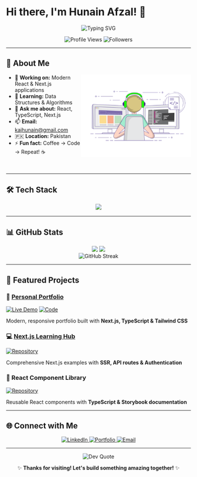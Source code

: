 # Hi there, I'm Hunain Afzal! 👋

<div align="center">
  <img src="https://readme-typing-svg.demolab.com?font=Fira+Code&size=24&pause=1000&color=2563EB&center=true&vCenter=true&width=600&lines=Frontend+Developer+%7C+React+Specialist;Building+Amazing+Web+Experiences;TypeScript+%E2%9C%A8+Next.js+%E2%9C%A8+Tailwind" alt="Typing SVG" />
</div>

<p align="center">
  <img src="https://komarev.com/ghpvc/?username=hunainafzal-dev&style=flat-square&color=2563EB" alt="Profile Views" />
  <img src="https://img.shields.io/github/followers/hunainafzal-dev?style=flat-square&color=2563EB" alt="Followers" />
</p>

---

## 🚀 About Me

<img align="right" alt="Coding" width="300" src="https://raw.githubusercontent.com/devSouvik/devSouvik/master/gif3.gif" />

- 🔭 **Working on:** Modern React & Next.js applications
- 🌱 **Learning:** Data Structures & Algorithms
- 💬 **Ask me about:** React, TypeScript, Next.js
- 📫 **Email:** kajhunain@gmail.com
- 🇵🇰 **Location:** Pakistan
- ⚡ **Fun fact:** Coffee → Code → Repeat! ☕

<br clear="both"/>

---

## 🛠️ Tech Stack

<p align="center">
  <img src="https://skillicons.dev/icons?i=html,css,js,ts,react,nextjs,tailwind,git,github,vscode&theme=light" />
</p>

---

## 📊 GitHub Stats

<div align="center">
  <img height="180em" src="https://github-readme-stats.vercel.app/api?username=hunainafzal-dev&show_icons=true&theme=default&hide_border=true&title_color=2563EB&text_color=374151&icon_color=2563EB&bg_color=ffffff"/>
  <img height="180em" src="https://github-readme-stats.vercel.app/api/top-langs/?username=hunainafzal-dev&layout=compact&theme=default&hide_border=true&title_color=2563EB&text_color=374151&bg_color=ffffff"/>
</div>

<div align="center">
  <img src="https://github-readme-streak-stats.herokuapp.com/?user=hunainafzal-dev&theme=default&hide_border=true&background=ffffff&stroke=2563EB&ring=2563EB&fire=DC2626&currStreakLabel=2563EB" alt="GitHub Streak" />
</div>

---

## 🎯 Featured Projects

### 🌟 [Personal Portfolio](https://hunains-portfolio.vercel.app/)
[![Live Demo](https://img.shields.io/badge/Live_Demo-2563EB?style=for-the-badge&logo=vercel&logoColor=white)](https://hunains-portfolio.vercel.app/)
[![Code](https://img.shields.io/badge/Code-374151?style=for-the-badge&logo=github&logoColor=white)](https://github.com/hunainafzal-dev/portfolio)

Modern, responsive portfolio built with **Next.js, TypeScript & Tailwind CSS**

### 💻 [Next.js Learning Hub](https://github.com/hunainafzal-dev/Learn-Next-App)
[![Repository](https://img.shields.io/badge/Repository-374151?style=for-the-badge&logo=github&logoColor=white)](https://github.com/hunainafzal-dev/Learn-Next-App)

Comprehensive Next.js examples with **SSR, API routes & Authentication**

### 🚀 React Component Library
[![Repository](https://img.shields.io/badge/Repository-374151?style=for-the-badge&logo=github&logoColor=white)](#)

Reusable React components with **TypeScript & Storybook documentation**

---

## 🌐 Connect with Me

<p align="center">
  <a href="https://linkedin.com/in/hunain-arain-a7945b2b8">
    <img src="https://img.shields.io/badge/LinkedIn-0A66C2?style=for-the-badge&logo=linkedin&logoColor=white" alt="LinkedIn" />
  </a>
  <a href="https://hunains-portfolio.vercel.app/">
    <img src="https://img.shields.io/badge/Portfolio-000000?style=for-the-badge&logo=About.me&logoColor=white" alt="Portfolio" />
  </a>
  <a href="mailto:kajhunain@gmail.com">
    <img src="https://img.shields.io/badge/Email-EA4335?style=for-the-badge&logo=gmail&logoColor=white" alt="Email" />
  </a>
</p>

---

<div align="center">
  <img src="https://quotes-github-readme.vercel.app/api?type=horizontal&theme=light" alt="Dev Quote" />
</div>

<div align="center">
  
✨ **Thanks for visiting! Let's build something amazing together!** ✨

</div>
